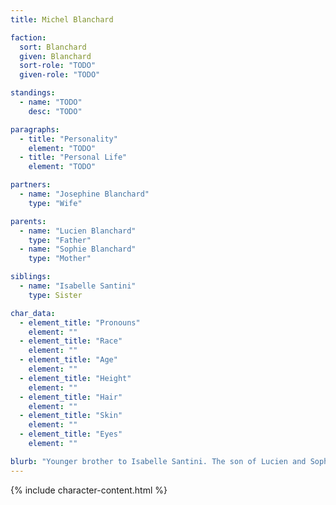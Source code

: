 ```yaml
---
title: Michel Blanchard

faction:
  sort: Blanchard
  given: Blanchard
  sort-role: "TODO"
  given-role: "TODO"

standings:
  - name: "TODO"
    desc: "TODO"

paragraphs:
  - title: "Personality"
    element: "TODO"
  - title: "Personal Life"
    element: "TODO"

partners:
  - name: "Josephine Blanchard"
    type: "Wife"

parents:
  - name: "Lucien Blanchard"
    type: "Father"
  - name: "Sophie Blanchard"
    type: "Mother"

siblings:
  - name: "Isabelle Santini"
    type: Sister

char_data:
  - element_title: "Pronouns"
    element: ""
  - element_title: "Race"
    element: ""
  - element_title: "Age"
    element: ""
  - element_title: "Height"
    element: ""
  - element_title: "Hair"
    element: ""
  - element_title: "Skin"
    element: ""
  - element_title: "Eyes"
    element: ""

blurb: "Younger brother to Isabelle Santini. The son of Lucien and Sophie Blanchard."
---
```


{% include character-content.html %}